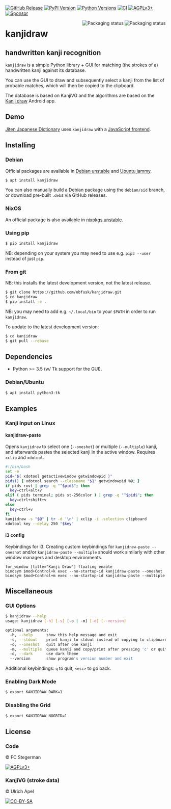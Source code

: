 <!-- {{{1

    File        : README.md
    Maintainer  : FC Stegerman <flx@obfusk.net>
    Date        : 2022-07-26

    Copyright   : Copyright (C) 2022  FC Stegerman
    Version     : v0.2.3
    License     : AGPLv3+

}}}1 -->

[![GitHub Release](https://img.shields.io/github/release/obfusk/kanjidraw.svg?logo=github)](https://github.com/obfusk/kanjidraw/releases)
[![PyPI Version](https://img.shields.io/pypi/v/kanjidraw.svg)](https://pypi.python.org/pypi/kanjidraw)
[![Python Versions](https://img.shields.io/pypi/pyversions/kanjidraw.svg)](https://pypi.python.org/pypi/kanjidraw)
[![CI](https://github.com/obfusk/kanjidraw/workflows/CI/badge.svg)](https://github.com/obfusk/kanjidraw/actions?query=workflow%3ACI)
[![AGPLv3+](https://img.shields.io/badge/license-AGPLv3+-blue.svg)](https://www.gnu.org/licenses/agpl-3.0.html)
[![Sponsor](https://img.shields.io/badge/%E2%99%A5-support-violet.svg)](https://ko-fi.com/obfusk)

<a href="https://repology.org/project/kanjidraw/versions">
  <img src="https://repology.org/badge/vertical-allrepos/kanjidraw.svg?header="
    alt="Packaging status" align="right" />
</a>

<a href="https://repology.org/project/python:kanjidraw/versions">
  <img src="https://repology.org/badge/vertical-allrepos/python:kanjidraw.svg?header="
    alt="Packaging status" align="right" />
</a>

# kanjidraw

## handwritten kanji recognition

`kanjidraw` is a simple Python library + GUI for matching (the strokes
of a) handwritten kanji against its database.

You can use the GUI to draw and subsequently select a kanji from the
list of probable matches, which will then be copied to the clipboard.

The database is based on KanjiVG and the algorithms are based on the
[Kanji draw](https://github.com/onitake/kanjirecog) Android app.

## Demo

[Jiten Japanese Dictionary](https://jiten.obfusk.dev)
uses `kanjidraw` with a
[JavaScript frontend](https://github.com/obfusk/jiten/blob/master/jiten/static/kanjidraw.js).

## Installing

### Debian

Official packages are available in
[Debian unstable](https://packages.debian.org/unstable/kanjidraw)
and
[Ubuntu jammy](https://packages.ubuntu.com/jammy/kanjidraw).

```bash
$ apt install kanjidraw
```

You can also manually build a Debian package using the `debian/sid`
branch, or download pre-built `.deb`s via GitHub releases.

### NixOS

An official package is also available in
[nixpkgs unstable](https://github.com/NixOS/nixpkgs/blob/master/pkgs/applications/misc/kanjidraw/default.nix).

### Using pip

```bash
$ pip install kanjidraw
```

NB: depending on your system you may need to use e.g. `pip3 --user`
instead of just `pip`.

### From git

NB: this installs the latest development version, not the latest
release.

```bash
$ git clone https://github.com/obfusk/kanjidraw.git
$ cd kanjidraw
$ pip install -e .
```

NB: you may need to add e.g. `~/.local/bin` to your `$PATH` in order
to run `kanjidraw`.

To update to the latest development version:

```bash
$ cd kanjidraw
$ git pull --rebase
```

## Dependencies

* Python >= 3.5 (w/ Tk support for the GUI).

### Debian/Ubuntu

```bash
$ apt install python3-tk
```

## Examples

### Kanji Input on Linux

#### kanjidraw-paste

Opens `kanjidraw` to select one (`--oneshot`) or multiple
(`--multiple`) kanji, and afterwards pastes the selected kanji in the
active window.  Requires `xclip` and `xdotool`.

```bash
#!/bin/bash
set -e
pid="$( xdotool getactivewindow getwindowpid )"
pids() { xdotool search --classname "$1" getwindowpid %@; }
if pids rxvt | grep -q "^$pid$"; then
  key=ctrl+alt+v
elif ( pids terminal; pids st-256color ) | grep -q "^$pid$"; then
  key=ctrl+shift+v
else
  key=ctrl+v
fi
kanjidraw -s "$@" | tr -d '\n' | xclip -i -selection clipboard
xdotool key --delay 250 "$key"
```

#### i3 config

Keybindings for i3.  Creating custom keybindings for `kanjidraw-paste
--oneshot` and/or `kanjidraw-paste --multiple` should work similarly
with other window managers and desktop environments.

```
for_window [title="Kanji Draw"] floating enable
bindsym $mod+Control+k exec --no-startup-id kanjidraw-paste --oneshot
bindsym $mod+Control+m exec --no-startup-id kanjidraw-paste --multiple
```

## Miscellaneous

### GUI Options

```bash
$ kanjidraw --help
usage: kanjidraw [-h] [-s] [-o | -m] [-d] [--version]

optional arguments:
  -h, --help      show this help message and exit
  -s, --stdout    print kanji to stdout instead of copying to clipboard
  -o, --oneshot   quit after one kanji
  -m, --multiple  queue kanji and copy/print after pressing 'c' or quitting
  -d, --dark      use dark theme
  --version       show program's version number and exit
```

Additional keybindings: `q` to quit, `<esc>` to go back.

### Enabling Dark Mode

```bash
$ export KANJIDRAW_DARK=1
```

### Disabling the Grid

```bash
$ export KANJIDRAW_NOGRID=1
```

## License

### Code

© FC Stegerman

[![AGPLv3+](https://www.gnu.org/graphics/agplv3-155x51.png)](https://www.gnu.org/licenses/agpl-3.0.html)

### KanjiVG (stroke data)

© Ulrich Apel

[![CC-BY-SA](https://licensebuttons.net/l/by-sa/3.0/88x31.png)](https://github.com/KanjiVG/kanjivg/blob/master/COPYING)

<!-- vim: set tw=70 sw=2 sts=2 et fdm=marker : -->
